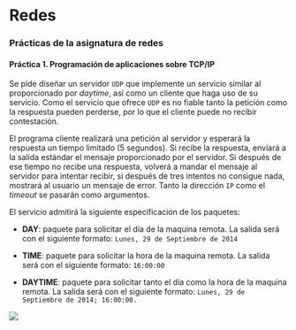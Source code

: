 # Redes
### Prácticas de la asignatura de redes
#### Práctica 1. Programación de aplicaciones sobre TCP/IP

Se pide diseñar un servidor ```UDP``` que implemente un servicio similar al proporcionado por
*daytime*, así como un cliente que haga uso de su servicio. Como el servicio que ofrece ```UDP``` es no fiable tanto la petición como la respuesta pueden perderse, por lo que el cliente puede no recibir contestación.

El programa cliente realizará una petición al servidor y esperará la
respuesta un tiempo limitado (5 segundos). Si recibe la respuesta, enviará a la salida estándar el mensaje proporcionado por el servidor. Si después de ese tiempo no recibe una respuesta, volverá a mandar el mensaje al servidor para intentar recibir, si después de tres intentos no consigue nada, mostrará al usuario un mensaje de error. Tanto la dirección ```IP``` como el *timeout* se pasarán como argumentos.

El servicio admitirá la siguiente especificación de los paquetes:

  - **DAY**: paquete para solicitar el día de la maquina remota. La salida será con el siguiente formato: ```Lunes, 29 de Septiembre de 2014```

  - **TIME**: paquete para solicitar la hora de la maquina remota. La salida será con el
  siguiente formato: ```16:00:00```

  - **DAYTIME**: paquete para solicitar tanto el día como la hora de la maquina remota. La salida será con el siguiente formato: ```Lunes, 29 de Septiembre de 2014; 16:00:00.```

  ![](https://img.shields.io/badge/Practica%201%20-0%25-red.svg)
